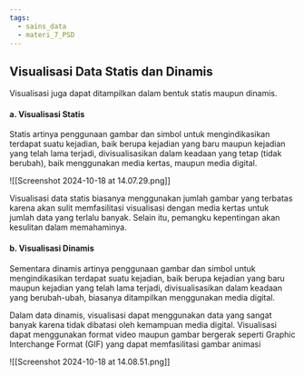 ```yaml
---
tags:
  - sains_data
  - materi_7_PSD
---
```

## Visualisasi Data Statis dan Dinamis

Visualisasi juga dapat ditampilkan dalam bentuk statis maupun dinamis.

#### a. Visualisasi Statis 

Statis artinya penggunaan gambar dan simbol untuk mengindikasikan terdapat suatu kejadian, baik berupa kejadian yang baru maupun kejadian yang telah lama terjadi, divisualisasikan dalam keadaan yang tetap (tidak berubah), baik menggunakan media kertas, maupun media digital.

![[Screenshot 2024-10-18 at 14.07.29.png]]

Visualisasi data statis biasanya menggunakan jumlah gambar yang terbatas karena akan sulit memfasilitasi visualisasi dengan media kertas untuk jumlah data yang terlalu banyak. Selain itu, pemangku kepentingan akan kesulitan dalam memahaminya.


#### b. Visualisasi Dinamis

Sementara dinamis artinya penggunaan gambar dan simbol untuk mengindikasikan terdapat suatu kejadian, baik berupa kejadian yang baru maupun kejadian yang telah lama terjadi, divisualisasikan dalam keadaan yang berubah-ubah, biasanya ditampilkan menggunakan media digital.

Dalam data dinamis, visualisasi dapat menggunakan data yang sangat banyak karena tidak dibatasi oleh kemampuan media digital. Visualisasi dapat menggunakan format video maupun gambar bergerak seperti Graphic Interchange Format (GIF) yang dapat memfasilitasi gambar animasi

![[Screenshot 2024-10-18 at 14.08.51.png]]


